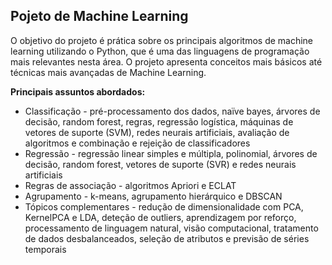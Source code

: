 ## Pojeto de Machine Learning

O objetivo do projeto é prática sobre os principais algoritmos de machine learning utilizando o Python, que é uma das
linguagens de programação mais relevantes nesta área. O projeto apresenta conceitos mais básicos até técnicas mais avançadas
de Machine Learning.

**Principais assuntos abordados:**
- Classificação - pré-processamento dos dados, naïve bayes, árvores de decisão, random forest, regras, regressão logística, máquinas de 
  vetores de suporte (SVM), redes neurais artificiais, avaliação de algoritmos e combinação e rejeição de classificadores
- Regressão - regressão linear simples e múltipla, polinomial, árvores de decisão, random forest, vetores de suporte (SVR) e redes neurais artificiais
- Regras de associação - algoritmos Apriori e ECLAT
- Agrupamento - k-means, agrupamento hierárquico e DBSCAN
- Tópicos complementares - redução de dimensionalidade com PCA, KernelPCA e LDA, deteção de outliers,
  aprendizagem por reforço, processamento de linguagem natural, visão computacional, tratamento de dados desbalanceados,
  seleção de atributos e previsão de séries temporais 
